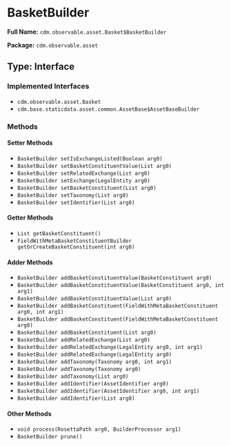 # BasketBuilder

**Full Name:** `cdm.observable.asset.Basket$BasketBuilder`

**Package:** `cdm.observable.asset`

## Type: Interface

### Implemented Interfaces

- `cdm.observable.asset.Basket`
- `cdm.base.staticdata.asset.common.AssetBase$AssetBaseBuilder`

### Methods

#### Setter Methods

- `BasketBuilder setIsExchangeListed(Boolean arg0)`
- `BasketBuilder setBasketConstituentValue(List arg0)`
- `BasketBuilder setRelatedExchange(List arg0)`
- `BasketBuilder setExchange(LegalEntity arg0)`
- `BasketBuilder setBasketConstituent(List arg0)`
- `BasketBuilder setTaxonomy(List arg0)`
- `BasketBuilder setIdentifier(List arg0)`

#### Getter Methods

- `List getBasketConstituent()`
- `FieldWithMetaBasketConstituentBuilder getOrCreateBasketConstituent(int arg0)`

#### Adder Methods

- `BasketBuilder addBasketConstituentValue(BasketConstituent arg0)`
- `BasketBuilder addBasketConstituentValue(BasketConstituent arg0, int arg1)`
- `BasketBuilder addBasketConstituentValue(List arg0)`
- `BasketBuilder addBasketConstituent(FieldWithMetaBasketConstituent arg0, int arg1)`
- `BasketBuilder addBasketConstituent(FieldWithMetaBasketConstituent arg0)`
- `BasketBuilder addBasketConstituent(List arg0)`
- `BasketBuilder addRelatedExchange(List arg0)`
- `BasketBuilder addRelatedExchange(LegalEntity arg0, int arg1)`
- `BasketBuilder addRelatedExchange(LegalEntity arg0)`
- `BasketBuilder addTaxonomy(Taxonomy arg0, int arg1)`
- `BasketBuilder addTaxonomy(Taxonomy arg0)`
- `BasketBuilder addTaxonomy(List arg0)`
- `BasketBuilder addIdentifier(AssetIdentifier arg0)`
- `BasketBuilder addIdentifier(AssetIdentifier arg0, int arg1)`
- `BasketBuilder addIdentifier(List arg0)`

#### Other Methods

- `void process(RosettaPath arg0, BuilderProcessor arg1)`
- `BasketBuilder prune()`

